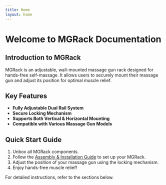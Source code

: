 ```yaml
---
title: Home
layout: home
---
```


# Welcome to MGRack Documentation

## Introduction to MGRack
MGRack is an adjustable, wall-mounted massage gun rack designed for hands-free self-massage. It allows users to securely mount their massage gun and adjust its position for optimal muscle relief.

## Key Features
- **Fully Adjustable Dual Rail System**
- **Secure Locking Mechanism**
- **Supports Both Vertical & Horizontal Mounting**
- **Compatible with Various Massage Gun Models**

## Quick Start Guide
1. Unbox all MGRack components.
2. Follow the [Assembly & Installation Guide](assembly.md) to set up your MGRack.
3. Adjust the position of your massage gun using the locking mechanism.
4. Enjoy hands-free muscle relief!

For detailed instructions, refer to the sections below.
